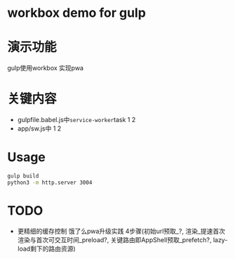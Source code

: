 # workbox demo for gulp

# 演示功能
gulp使用workbox 实现pwa
# 关键内容
- gulpfile.babel.js中`service-worker`task 1 2
- app/sw.js中 1 2

# Usage
```sh
gulp build
python3 -m http.server 3004
```

# TODO
- 更精细的缓存控制
饿了么pwa升级实践 4步骤(初始url预取_?, 渲染_提速首次渲染与首次可交互时间_preload?, 关键路由即AppShell预取_prefetch?, lazy-load剩下的路由资源)

